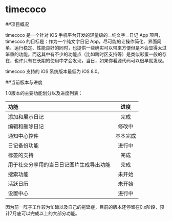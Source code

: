 # timecoco

##项目概况

timecoco 是一个针对 iOS 手机平台开发的轻量级的__纯文字__日记 App 项目，timecoco 的目标是：作为一个纯文字日记 App，尽可能的让操作简化、界面简单、运行稳定、性能良好的同时，也提供一些确实可以带来方便但是不会显得太过笨重的功能。而这其中有不少的功能点（比如跨时区支持等）是类似彩蛋一般的存在，也许只有在长期的使用中才会发现，当日，如果你看源代码可以很早就发现。

timecoco 支持的 iOS 系统版本最低为 iOS 8.0。

##当前版本与进度

1.0版本的主要功能划分以及进度列表：

功能|进度
:----------- | :-----------:
添加和展示日记|完成
编辑和删除日记|修改中
通知中心控件|基本完成
日记备份功能|进行中
标签的支持|完成
用于社交分享用的当日日记图片生成导出功能|完成
搜索功能|未开始
活跃日历|未开始
设置中心|进行中

因为前一阵子工作较为忙碌以及自己的拖延症，目前的版本还停留在0.x阶段，预计7月底可以完成以上的大部分功能。